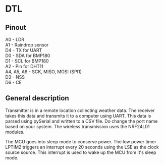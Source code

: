 # DTL

## Pinout 
A0 - LDR\
A1 - Raindrop sensor\
D4 - TX for UART\
D0 - SDA for BMP180\
D1 - SCL for BMP180\
A2 - Pin for DHT11\
A4, A5, A6 - SCK, MISO, MOSI (SPI1)\
D3 - NSS\
D6 - CE

## General description
Transmitter is in a remote location collecting weather data. The receiver takes this data and transmits it to a computer using UART. This data is parsed using pySerial and written to a CSV file. Do change the port name based on your system. The wireless transmission uses the NRF24L01 modules.

The MCU goes into sleep mode to conserve power. The low power timer LPTIM2 triggers an interrupt every 20 seconds using the LSE as the clock source source. This interrupt is used to wake up the MCU from it's sleep mode.

